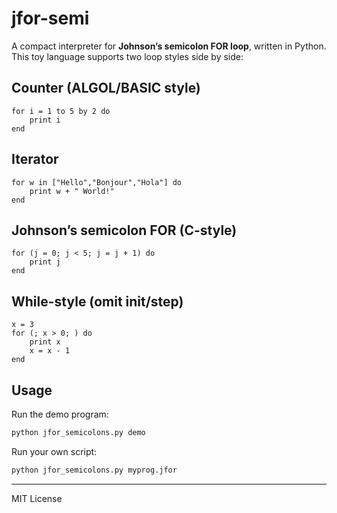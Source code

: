 # jfor-semi

A compact interpreter for **Johnson’s semicolon FOR loop**, written in Python.  
This toy language supports two loop styles side by side:

## Counter (ALGOL/BASIC style)

```jfor
for i = 1 to 5 by 2 do
    print i
end
```

## Iterator

```jfor
for w in ["Hello","Bonjour","Hola"] do
    print w + " World!"
end
```

## Johnson’s semicolon FOR (C-style)

```jfor
for (j = 0; j < 5; j = j + 1) do
    print j
end
```

## While-style (omit init/step)

```jfor
x = 3
for (; x > 0; ) do
    print x
    x = x - 1
end
```

## Usage

Run the demo program:

```bash
python jfor_semicolons.py demo
```

Run your own script:

```bash
python jfor_semicolons.py myprog.jfor
```

---

MIT License
